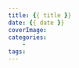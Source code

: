 ```yaml
---
title: {{ title }}
date: {{ date }}
coverImage: 
categories: 
    - 
tags: 
---
```

<!-- toc -->


<!-- more -->

